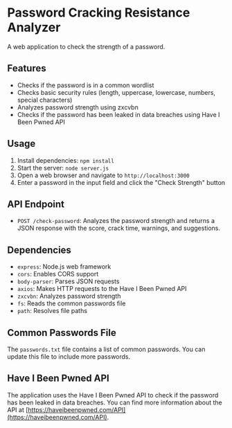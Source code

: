 # Password Cracking Resistance Analyzer

A web application to check the strength of a password.

## Features

* Checks if the password is in a common wordlist
* Checks basic security rules (length, uppercase, lowercase, numbers, special characters)
* Analyzes password strength using zxcvbn
* Checks if the password has been leaked in data breaches using Have I Been Pwned API

## Usage

1. Install dependencies: `npm install`
2. Start the server: `node server.js`
3. Open a web browser and navigate to `http://localhost:3000`
4. Enter a password in the input field and click the "Check Strength" button

## API Endpoint

* `POST /check-password`: Analyzes the password strength and returns a JSON response with the score, crack time, warnings, and suggestions.

## Dependencies

* `express`: Node.js web framework
* `cors`: Enables CORS support
* `body-parser`: Parses JSON requests
* `axios`: Makes HTTP requests to the Have I Been Pwned API
* `zxcvbn`: Analyzes password strength
* `fs`: Reads the common passwords file
* `path`: Resolves file paths

## Common Passwords File

The `passwords.txt` file contains a list of common passwords. You can update this file to include more passwords.

## Have I Been Pwned API

The application uses the Have I Been Pwned API to check if the password has been leaked in data breaches. You can find more information about the API at [https://haveibeenpwned.com/API](https://haveibeenpwned.com/API).
